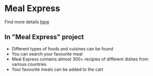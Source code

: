 # Meal Express

Find more details [here](https://meal-express.netlify.app/)

## In "Meal Express" project 

* Different types of foods and cuisines can be found
* You can search your favourite meal
* Meal Express contains almost 300+ recipies of different dishes from various countries
* Your favourite meals can be added to the cart
